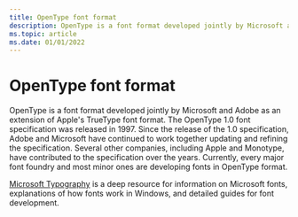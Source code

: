 ```yaml
---
title: OpenType font format
description: OpenType is a font format developed jointly by Microsoft and Adobe as an extension of Apple's TrueType font format. Since that time Adobe and Microsoft have continued to work together updating and refining the specification.
ms.topic: article
ms.date: 01/01/2022
---
```

# OpenType font format

OpenType is a font format developed jointly by Microsoft and Adobe as an extension of Apple's TrueType font format.
The OpenType 1.0 font specification was released in 1997.
Since the release of the 1.0 specification, Adobe and Microsoft have continued to work together updating and refining the specification.
Several other companies, including Apple and Monotype, have contributed to the specification over the years.
Currently, every major font foundry and most minor ones are developing fonts in OpenType format.

[Microsoft Typography](/typography) is a deep resource for information on Microsoft fonts, explanations of how fonts work in Windows, and detailed guides for font development.
